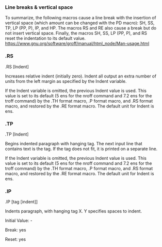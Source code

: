 ### Line breaks & vertical space
To summarize, the following macros cause a line break with the insertion of vertical space (which amount can be changed with the PD macro): SH, SS, TP, LP (PP, P), IP, and HP.
The macros RS and RE also cause a break but do not insert vertical space.
Finally, the macros SH, SS, LP (PP, P), and RS reset the indentation to its default value. 
https://www.gnu.org/software/groff/manual/html_node/Man-usage.html


### .RS
.RS [Indent]

Increases relative indent (initially zero). Indent all output an extra number of units from the left margin as specified by the Indent variable.

If the Indent variable is omitted, the previous Indent value is used. This value is set to its default (5 ens for the nroff command and 7.2 ens for the troff command) by the .TH format macro, .P format macro, and .RS format macro, and restored by the .RE format macro. The default unit for Indent is ens.

### .TP
.TP [Indent]

Begins indented paragraph with hanging tag. The next input line that contains text is the tag. If the tag does not fit, it is printed on a separate line.

If the Indent variable is omitted, the previous Indent value is used. This value is set to its default (5 ens for the nroff command and 7.2 ens for the troff command) by the .TH format macro, .P format macro, and .RS format macro, and restored by the .RE format macro. The default unit for Indent is ens.

### .IP
.IP [tag [indent]]

Indents paragraph, with hanging tag X. Y specifies spaces to indent.

Initial Value: -

Break: yes

Reset: yes 